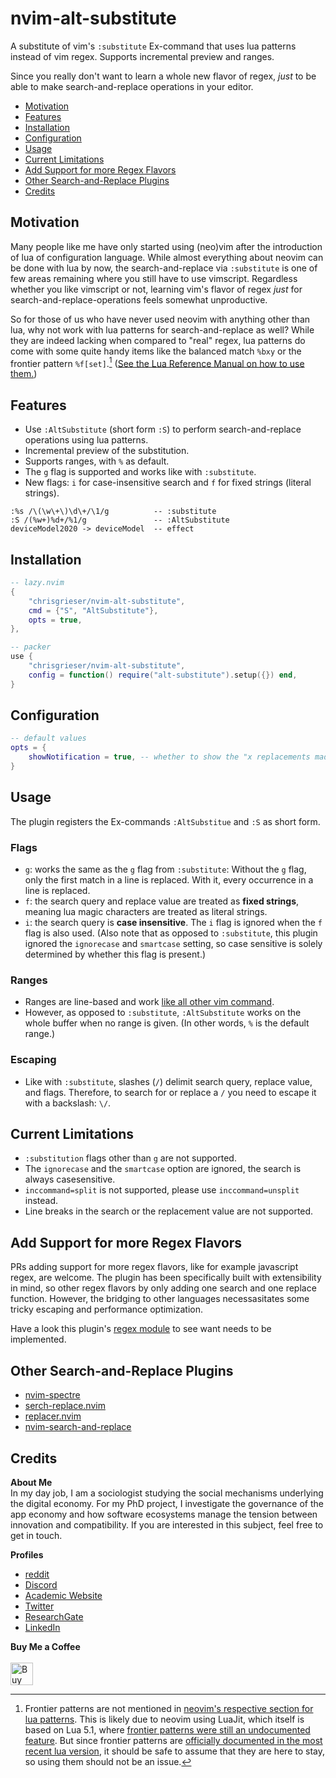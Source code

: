 # nvim-alt-substitute
A substitute of vim's `:substitute` Ex-command that uses lua patterns instead of vim regex. Supports incremental preview and ranges.

<!-- vale Microsoft.Adverbs = NO --><!-- vale RedHat.Contractions = NO -->
Since you really don't want to learn a whole new flavor of regex, *just* to be able to make search-and-replace operations in your editor.

<!--toc:start-->
- [Motivation](#motivation)
- [Features](#features)
- [Installation](#installation)
- [Configuration](#configuration)
- [Usage](#usage)
- [Current Limitations](#current-limitations)
- [Add Support for more Regex Flavors](#add-support-for-more-regex-flavors)
- [Other Search-and-Replace Plugins](#other-search-and-replace-plugins)
- [Credits](#credits)
<!--toc:end-->

## Motivation
<!-- vale Google.FirstPerson = NO -->
Many people like me have only started using (neo)vim after the introduction of lua of configuration language. While almost everything about neovim can be done with lua by now, the search-and-replace via `:substitute` is one of few areas remaining where you still have to use vimscript. Regardless whether you like vimscript or not, learning vim's flavor of regex *just* for search-and-replace-operations feels somewhat unproductive. 

So for those of us who have never used neovim with anything other than lua, why not work with lua patterns for search-and-replace as well? While they are indeed lacking when compared to "real" regex, lua patterns do come with some quite handy items like the balanced match `%bxy` or the frontier pattern `%f[set]`.[^1] ([See the Lua Reference Manual on how to use them.](https://www.lua.org/manual/5.4/manual.html#6.4.1))

## Features
- Use `:AltSubstitute` (short form `:S`) to perform search-and-replace
  operations using lua patterns.
- Incremental preview of the substitution.
- Supports ranges, with `%` as default.
- The `g` flag is supported and works like with `:substitute`. 
- New flags: `i` for case-insensitive search and `f` for fixed strings (literal strings).

```text
:%s /\(\w\+\)\d\+/\1/g          -- :substitute
:S /(%w+)%d+/%1/g               -- :AltSubstitute
deviceModel2020 -> deviceModel  -- effect
```

## Installation

```lua
-- lazy.nvim
{
	"chrisgrieser/nvim-alt-substitute",
	cmd = {"S", "AltSubstitute"},
	opts = true,
},

-- packer
use {
	"chrisgrieser/nvim-alt-substitute",
	config = function() require("alt-substitute").setup({}) end,
}
```

## Configuration

```lua
-- default values
opts = {
	showNotification = true, -- whether to show the "x replacements made" notification
}
```

## Usage
The plugin registers the Ex-commands `:AltSubstitue` and `:S` as short form.

### Flags
- `g`: works the same as the `g` flag from `:substitute`: Without the `g` flag, only the first match in a line is replaced. With it, every occurrence in a line is replaced.
- `f`: the search query and replace value are treated as __fixed strings__,
  meaning lua magic characters are treated as literal strings.
- `i`: the search query is __case insensitive__. The `i` flag is ignored when the `f` flag is also used. (Also note that as opposed to `:substitute`, this plugin ignored the `ignorecase` and `smartcase` setting, so case sensitive is solely determined by whether this flag is present.)

### Ranges
- Ranges are line-based and work [like all other vim command](https://neovim.io/doc/user/cmdline.html#cmdline-ranges). 
- However, as opposed to `:substitute`, `:AltSubstitute` works on the whole buffer when no range is given. (In other words, `%` is the default range.)

### Escaping
- Like with `:substitute`, slashes (`/`) delimit search query, replace
  value, and flags. Therefore, to search for or replace a `/` you need to escape it with a backslash: `\/`. 

## Current Limitations
- `:substitution` flags other than `g` are not supported.
- The `ignorecase` and the `smartcase` option are ignored, the search is always
  casesensitive.
- `inccommand=split` is not supported, please use `inccommand=unsplit` instead.
- Line breaks in the search or the replacement value are not supported.

## Add Support for more Regex Flavors
PRs adding support for more regex flavors, like for example javascript regex, are welcome. The plugin has been specifically built with extensibility in mind, so other regex flavors by only adding one search and one replace function. However, the bridging to other languages necessasitates some tricky escaping and performance optimization. 

Have a look this plugin's [regex module](./lua/alt-substitute/regex.lua) to see want needs to be implemented.

## Other Search-and-Replace Plugins
- [nvim-spectre](https://github.com/windwp/nvim-spectre)
- [serch-replace.nvim](https://github.com/roobert/search-replace.nvim)
- [replacer.nvim](https://github.com/gabrielpoca/replacer.nvim)
- [nvim-search-and-replace](https://github.com/s1n7ax/nvim-search-and-replace)

## Credits
<!-- vale Google.FirstPerson = NO -->
__About Me__  
In my day job, I am a sociologist studying the social mechanisms underlying the digital economy. For my PhD project, I investigate the governance of the app economy and how software ecosystems manage the tension between innovation and compatibility. If you are interested in this subject, feel free to get in touch.

__Profiles__  
- [reddit](https://www.reddit.com/user/pseudometapseudo)
- [Discord](https://discordapp.com/users/462774483044794368/)
- [Academic Website](https://chris-grieser.de/)
- [Twitter](https://twitter.com/pseudo_meta)
- [ResearchGate](https://www.researchgate.net/profile/Christopher-Grieser)
- [LinkedIn](https://www.linkedin.com/in/christopher-grieser-ba693b17a/)

__Buy Me a Coffee__  
<br>
<a href='https://ko-fi.com/Y8Y86SQ91' target='_blank'><img height='36' style='border:0px;height:36px;' src='https://cdn.ko-fi.com/cdn/kofi1.png?v=3' border='0' alt='Buy Me a Coffee at ko-fi.com' /></a>

[^1]: Frontier patterns are not mentioned in [neovim's respective section for lua patterns](https://neovim.io/doc/user/luaref.html#luaref-patterns). This is likely due to neovim using LuaJit, which itself is based on Lua 5.1, where [frontier patterns were still an undocumented feature](http://lua-users.org/lists/lua-l/2006-12/msg00536.html). But since frontier patterns are [officially documented in the most recent lua version](https://www.lua.org/manual/5.4/manual.html#6.4.1), it should be safe to assume that they are here to stay, so using them should not be an issue.
